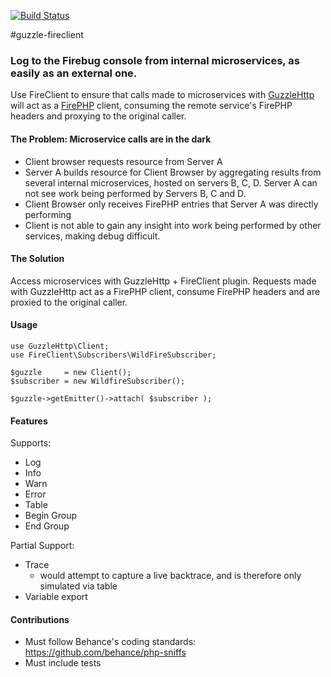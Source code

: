 [![Build Status](https://travis-ci.org/behance/guzzle-fireclient.svg?branch=master)](https://travis-ci.org/behance/guzzle-fireclient)

#guzzle-fireclient

### Log to the Firebug console from internal microservices, as easily as an external one.

Use FireClient to ensure that calls made to microservices with [GuzzleHttp](http://guzzle.readthedocs.org/ "GuzzleHttp") will act as a [FirePHP](http://www.firephp.org/ "FirePHP") client, consuming the remote service's FirePHP headers and proxying to the original caller.


#### The Problem: Microservice calls are in the dark

- Client browser requests resource from Server A
- Server A builds resource for Client Browser by aggregating results from several internal microservices, hosted on servers B, C, D. Server A can not see work being performed by Servers B, C and D.
- Client Browser only receives FirePHP entries that Server A was directly performing
- Client is not able to gain any insight into work being performed by other services, making debug difficult.


#### The Solution

Access microservices with GuzzleHttp + FireClient plugin. Requests made with GuzzleHttp act as a FirePHP client, consume FirePHP headers and are proxied to the original caller.


#### Usage

```
use GuzzleHttp\Client;
use FireClient\Subscribers\WildFireSubscriber;

$guzzle     = new Client();
$subscriber = new WildfireSubscriber();

$guzzle->getEmitter()->attach( $subscriber );
```

#### Features

Supports:
- Log
- Info
- Warn
- Error
- Table
- Begin Group
- End Group

Partial Support:
- Trace
  * would attempt to capture a live backtrace, and is therefore only simulated via table
- Variable export

#### Contributions

- Must follow Behance's coding standards: https://github.com/behance/php-sniffs
- Must include tests

